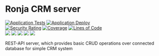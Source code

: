 # Ronja CRM server

[![Application Tests](https://github.com/BranislavBeno/Ronja-CRM-Server/actions/workflows/tests.yml/badge.svg)](https://github.com/BranislavBeno/Ronja-CRM-Server/actions/workflows/tests.yml)
[![Application Deploy](https://github.com/BranislavBeno/Ronja-CRM-Server/actions/workflows/deploy.yml/badge.svg)](https://github.com/BranislavBeno/Ronja-CRM-Server/actions/workflows/deploy.yml)  
[![Security Rating](https://sonarcloud.io/api/project_badges/measure?project=BranislavBeno_RonjaServer&metric=security_rating)](https://sonarcloud.io/dashboard?id=BranislavBeno_RonjaServer)
[![Coverage](https://sonarcloud.io/api/project_badges/measure?project=BranislavBeno_RonjaServer&metric=coverage)](https://sonarcloud.io/dashboard?id=BranislavBeno_RonjaServer)
[![Lines of Code](https://sonarcloud.io/api/project_badges/measure?project=BranislavBeno_RonjaServer&metric=ncloc)](https://sonarcloud.io/dashboard?id=BranislavBeno_RonjaServer)  
[![](https://img.shields.io/badge/Java-18-blue)](/build.gradle)
[![](https://img.shields.io/badge/Spring%20Boot-2.7.5-blue)](/build.gradle)
[![](https://img.shields.io/badge/Testcontainers-1.17.6-blue)](/build.gradle)
[![](https://img.shields.io/badge/Gradle-7.5.1-blue)](/gradle/wrapper/gradle-wrapper.properties)
[![](https://img.shields.io/badge/License-MIT-blue.svg)](https://opensource.org/licenses/MIT)  

REST-API server, which provides basic CRUD operations over connected database for simple CRM system
